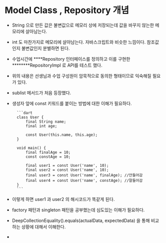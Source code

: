 # Model Class , Repository 개념

- String 으로 만든 값은 불변값으로 메모리 상에 저장되는데 값을 바꾸지 않는한 메모리에 살아남는다.
- int 도 마찬가지로 메모리에 살아남는다. 자바스크립트와 비슷한 느낌이다. 참조값인지 불변값인지 분별하면 된다.
- 수업시간에 ****Repository 인터페이스를 정의하고 이를 구현한 ********RepositoryImpl 로 API를 테스트 했다.
- 위의 내용은 선생님과 수업 구성원이 암묵적으로 동의한 형태이므로 익숙해질 필요가 있다.
- sublist 메서드가 처음 등장했다.
- 생성자 앞에 const 키워드를 붙이는 방법에 대한 이해가 필요하다.

        ```dart
        class User {
        	final String name;
        	final int age;
        	
        	const User(this.name, this.age);
        }
        
        void main() {
        	final finalAge = 10;
        	const constAge = 10;
        
        	final user1 = const User('name', 10);
        	final user2 = const User('name', 10);
        	final user3 = const User('name', finalAge); //안들어감
        	final user4 = const User('name', constAge); //잘들어감
        }
        ```

- 이렇게 하면 user1 과 user2 의 해시코드가 똑같게 된다.
- factory 패턴과 singleton 패턴을 공부했는데 심도있는 이해가 필요하다.
- DeepCollectionEquality().equals(actualData, expectedData) 을 통해 비교하는 상황에 대해서 이해한다.
- 